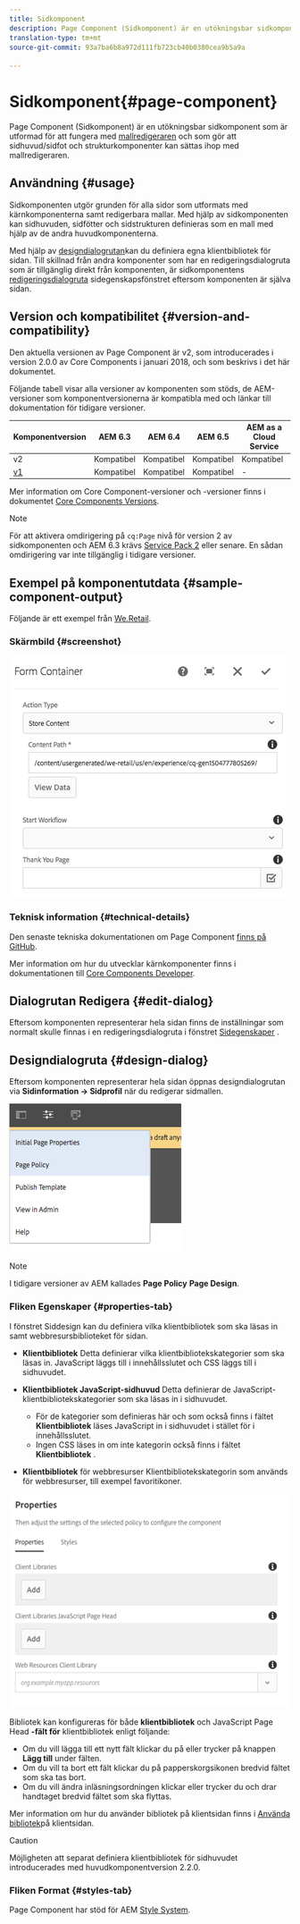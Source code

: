```yaml
---
title: Sidkomponent
description: Page Component (Sidkomponent) är en utökningsbar sidkomponent som är avsedd att fungera tillsammans med mallredigeraren och som gör att sidhuvud/sidfot och strukturkomponenter kan monteras tillsammans med mallredigeraren.
translation-type: tm+mt
source-git-commit: 93a7ba6b8a972d111fb723cb40b0380cea9b5a9a

---
```



# Sidkomponent{#page-component}

Page Component (Sidkomponent) är en utökningsbar sidkomponent som är utformad för att fungera med [mallredigeraren](https://docs.adobe.com/content/help/en/experience-manager-cloud-service/sites/authoring/features/templates.html) och som gör att sidhuvud/sidfot och strukturkomponenter kan sättas ihop med mallredigeraren.

## Användning {#usage}

Sidkomponenten utgör grunden för alla sidor som utformats med kärnkomponenterna samt redigerbara mallar. Med hjälp av sidkomponenten kan sidhuvuden, sidfötter och sidstrukturen definieras som en mall med hjälp av de andra huvudkomponenterna.

Med hjälp av [designdialogrutan](#design-dialog)kan du definiera egna klientbibliotek för sidan. Till skillnad från andra komponenter som har en redigeringsdialogruta som är tillgänglig direkt från komponenten, är sidkomponentens [redigeringsdialogruta](#edit-dialog) sidegenskapsfönstret eftersom komponenten är själva sidan.

## Version och kompatibilitet {#version-and-compatibility}

Den aktuella versionen av Page Component är v2, som introducerades i version 2.0.0 av Core Components i januari 2018, och som beskrivs i det här dokumentet.

Följande tabell visar alla versioner av komponenten som stöds, de AEM-versioner som komponentversionerna är kompatibla med och länkar till dokumentation för tidigare versioner.

| Komponentversion | AEM 6.3 | AEM 6.4 | AEM 6.5 | AEM as a Cloud Service |
|---|---|---|---|---|
| v2 | Kompatibel | Kompatibel | Kompatibel | Kompatibel |
| [v1](v1/page-v1.md) | Kompatibel | Kompatibel | Kompatibel | - |

Mer information om Core Component-versioner och -versioner finns i dokumentet [Core Components Versions](/help/versions.md).

>[!NOTE]
>
>För att aktivera omdirigering på `cq:Page` nivå för version 2 av sidkomponenten och AEM 6.3 krävs [Service Pack 2](https://helpx.adobe.com/experience-manager/6-3/release-notes/sp2-release-notes.html) eller senare. En sådan omdirigering var inte tillgänglig i tidigare versioner.

## Exempel på komponentutdata {#sample-component-output}

Följande är ett exempel från [We.Retail](https://docs.adobe.com/content/help/en/experience-manager-65/developing/bestpractices/we-retail/we-retail.html).

### Skärmbild {#screenshot}

![](/help/assets/chlimage_1.png)

### Teknisk information {#technical-details}

Den senaste tekniska dokumentationen om Page Component [finns på GitHub](https://adobe.com/go/aem_cmp_tech_page_v2).

Mer information om hur du utvecklar kärnkomponenter finns i dokumentationen till [Core Components Developer](/help/developing/overview.md).

## Dialogrutan Redigera {#edit-dialog}

Eftersom komponenten representerar hela sidan finns de inställningar som normalt skulle finnas i en redigeringsdialogruta i fönstret [Sidegenskaper](https://docs.adobe.com/content/help/en/experience-manager-cloud-service/sites/authoring/fundamentals/page-properties.html) .

## Designdialogruta {#design-dialog}

Eftersom komponenten representerar hela sidan öppnas designdialogrutan via **Sidinformation -> Sidprofil** när du redigerar sidmallen.

![](/help/assets/screen_shot_2018-04-03at113410.png)

>[!NOTE]
>
>I tidigare versioner av AEM kallades **Page Policy** **Page Design**.

### Fliken Egenskaper {#properties-tab}

I fönstret Siddesign kan du definiera vilka klientbibliotek som ska läsas in samt webbresursbiblioteket för sidan.

* **Klientbibliotek** Detta definierar vilka klientbibliotekskategorier som ska läsas in. JavaScript läggs till i innehållsslutet och CSS läggs till i sidhuvudet.
* **Klientbibliotek JavaScript-sidhuvud** Detta definierar de JavaScript-klientbibliotekskategorier som ska läsas in i sidhuvudet.
   * För de kategorier som definieras här och som också finns i fältet **Klientbibliotek** läses JavaScript in i sidhuvudet i stället för i innehållsslutet.
   * Ingen CSS läses in om inte kategorin också finns i fältet **Klientbibliotek** .

* **Klientbibliotek** för webbresurser Klientbibliotekskategorin som används för webbresurser, till exempel favoritikoner.

![](/help/assets/screenshot_2018-10-19at104949.png)

Bibliotek kan konfigureras för både **klientbibliotek** och JavaScript Page Head **-fält för** klientbibliotek enligt följande:

* Om du vill lägga till ett nytt fält klickar du på eller trycker på knappen **Lägg till** under fälten.
* Om du vill ta bort ett fält klickar du på papperskorgsikonen bredvid fältet som ska tas bort.
* Om du vill ändra inläsningsordningen klickar eller trycker du och drar handtaget bredvid fältet som ska flyttas.

Mer information om hur du använder bibliotek på klientsidan finns i [Använda bibliotek](https://helpx.adobe.com/experience-manager/6-5/sites/developing/using/clientlibs.html)på klientsidan.

>[!CAUTION]
>
>Möjligheten att separat definiera klientbibliotek för sidhuvudet introducerades med huvudkomponentversion 2.2.0.

### Fliken Format {#styles-tab}

Page Component har stöd för AEM [Style System](/help/get-started/authoring.md#component-styling).
